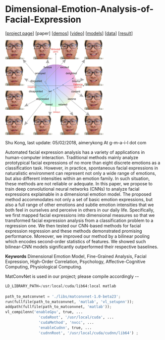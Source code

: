 # Dimensional-Emotion-Analysis-of-Facial-Expression

[[project page](http://www.ics.uci.edu/~skong2/DimensionalEmotionModel.html "dimensional-emotion-analysis")]
[paper]
[[demos](https://drive.google.com/open?id=1CVP12ex9q93PsTeredR2nvrMslNubLLk "demos")]
[[video](https://www.youtube.com/watch?v=tVYW9hxgCho&feature=youtu.be "video demo")]
[[models](https://drive.google.com/open?id=1W26vVDWWMgKQGxYx7y0ljng8E-Vb2LPY)]
[[data](https://drive.google.com/open?id=1s79cTqa9ftVfynUk0uZdQZUElozsaQ6l)]
[[result](https://drive.google.com/open?id=1LnkGEQaMYeBIJap_lpRHjgd8VkGNbfr-)]

![alt text](./figures/splashFigure2_iconhalf.png)


Shu Kong, last update: 05/02/2018, aimerykong At g-m-a-i-l dot com


Automated facial expression analysis has a variety of applications in human-computer interaction. Traditional methods mainly analyze prototypical facial expressions of no more than eight discrete emotions as a classification task. However, in practice, spontaneous facial expressions in naturalistic environment can represent not only a wide range of emotions, but also different intensities within an emotion family. In such situation, these methods are not reliable or adequate. In this paper, we propose to train deep convolutional neural networks (CNNs) to analyze facial expressions explainable in a dimensional emotion model. The proposed method accommodates not only a set of basic emotion expressions, but also a full range of other emotions and subtle emotion intensities that we both feel in ourselves and perceive in others in our daily life. Specifically, we first mapped facial expressions into dimensional measures so that we transformed facial expression analysis from a classification problem to a regression one. We then tested our CNN-based methods for facial expression regression and these methods demonstrated promising performance. Moreover, we improved our method by a bilinear pooling which encodes second-order statistics of features. We showed such bilinear-CNN models significantly outperformed their respective baselines. 


**Keywords**  Dimensional Emotion Model, Fine-Grained Analysis, Facial Expression, High-Order Correlation, Psychology, Affective-Cognitive Computing, Physiological Computing.





MatConvNet is used in our project; please compile accordingly --
```python
LD_LIBRARY_PATH=/usr/local/cuda/lib64:local matlab 

path_to_matconvnet = './libs/matconvnet-1.0-beta23';
run(fullfile(path_to_matconvnet, 'matlab', 'vl_setupnn'));
addpath(fullfile(path_to_matconvnet, 'matlab'));
vl_compilenn('enableGpu', true, ...
               'cudaRoot', '/usr/local/cuda', ...
               'cudaMethod', 'nvcc', ...
               'enableCudnn', true, ...
               'cudnnRoot', '/usr/local/cuda/cudnn/lib64') ;

```


